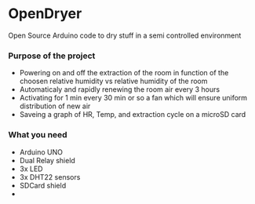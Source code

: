 # OpenDryer
Open Source Arduino code to dry stuff in a semi controlled environment


### Purpose of the project
- Powering on and off the extraction of the room in function of the choosen relative humidity vs relative humidity of the room
- Automaticaly and rapidly renewing the room air every 3 hours
- Activating for 1 min every 30 min or so a fan which will ensure uniform distribution of new air
- Saveing a graph of HR, Temp, and  extraction cycle on a microSD card

### What you need

- Arduino UNO 
- Dual Relay shield 
- 3x LED 
- 3x DHT22 sensors
- SDCard shield
- 
